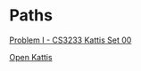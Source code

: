 # Paths

[Problem I - CS3233 Kattis Set 00](https://nus.kattis.com/sessions/zha3me/problems/paths)

[Open Kattis](https://open.kattis.com/problems/paths)